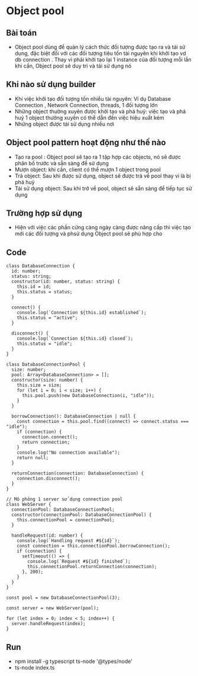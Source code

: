 # Object pool


## Bài toán
- Object pool dùng để quản lý cách thức đối tượng được tạo ra và tái sử dụng, đặc biệt đối với các đối tượng tiêu tốn tài nguyên khi khởi tạo vd db connection . Thay vì phải khởi tạo lại 1 instance của đối tượng mỗi lần khi cần, Object pool sẽ duy trì và tái sử dụng nó

## Khi nào sử dụng builder
- Khi việc khởi tạo đối tượng tốn nhiều tài nguyên: Ví dụ Database Connection , Network Connection, threads, 1 đối tượng lớn
- Những object thường xuyên được khởi tạo và phá huỷ: việc tạo và phá huỷ 1 object thường xuyên có thể dẫn đến việc hiệu xuất kém
- Những object được tái sử dụng nhiều nơi

## Object pool pattern hoạt động như thế nào
- Tạo ra pool : Object pool sẽ tạo ra 1 tập hợp các objects, nó sẽ được phân bố trước và sẵn sàng để sử dụng
- Mượn object: khi cần, client có thể mượn 1 object trong pool 
- Trả object: Sau khi được sử dụng, object sẽ được trả về pool thay vì là bị phá huỷ
- Tái sử dụng object: Sau khi trở về pool, object sẽ sẵn sàng để tiếp tục sử dụng

## Trường hợp sử dụng
- Hiện với việc các phần cứng càng ngày càng được nâng cấp thì việc tạo mới các đối tượng và phsử dụng Object pool sẽ phù hợp cho 

## Code
```
class DatabaseConnection {
  id: number;
  status: string;
  constructor(id: number, status: string) {
    this.id = id;
    this.status = status;
  }

  connect() {
    console.log(`Connection ${this.id} established`);
    this.status = "active";
  }

  disconnect() {
    console.log(`Connection ${this.id} closed`);
    this.status = "idle";
  }
}

class DatabaseConnectionPool {
  size: number;
  pool: Array<DatabaseConnection> = [];
  constructor(size: number) {
    this.size = size;
    for (let i = 0; i < size; i++) {
      this.pool.push(new DatabaseConnection(i, "idle"));
    }
  }

  borrowConnection(): DatabaseConnection | null {
    const connection = this.pool.find((connect) => connect.status === "idle");
    if (connection) {
      connection.connect();
      return connection;
    }
    console.log("No connection available");
    return null;
  }

  returnConnection(connection: DatabaseConnection) {
    connection.disconnect();
  }
}

// Mô phỏng 1 server sử dụng connection pool
class WebServer {
  connectionPool: DatabaseConnectionPool;
  constructor(connectionPool: DatabaseConnectionPool) {
    this.connectionPool = connectionPool;
  }

  handleRequest(id: number) {
    console.log(`Handling request #${id}`);
    const connection = this.connectionPool.borrowConnection();
    if (connection) {
      setTimeout(() => {
        console.log(`Request #${id} finished`);
        this.connectionPool.returnConnection(connection);
      }, 200);
    }
  }
}

const pool = new DatabaseConnectionPool(3);

const server = new WebServer(pool);

for (let index = 0; index < 5; index++) {
  server.handleRequest(index);
}

```

## Run
- npm install -g typescript ts-node '@types/node'
- ts-node index.ts